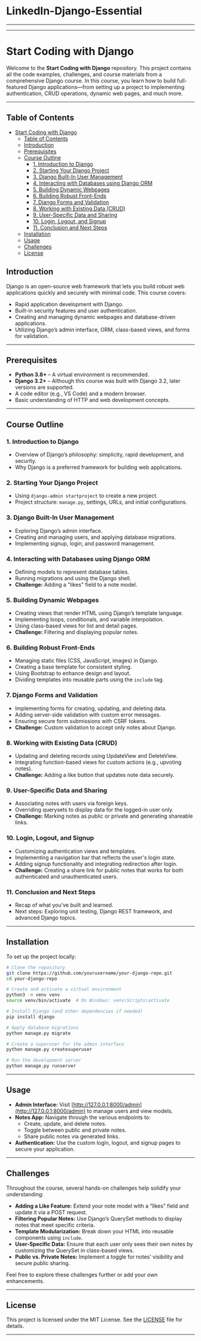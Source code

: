# LinkedIn-Django-Essential

---------
---------

# Start Coding with Django

Welcome to the **Start Coding with Django** repository. This project contains all the code examples, challenges, and course materials from a comprehensive Django course. In this course, you learn how to build full-featured Django applications—from setting up a project to implementing authentication, CRUD operations, dynamic web pages, and much more.

---

## Table of Contents

- [Start Coding with Django](#start-coding-with-django)
  - [Table of Contents](#table-of-contents)
  - [Introduction](#introduction)
  - [Prerequisites](#prerequisites)
  - [Course Outline](#course-outline)
    - [1. Introduction to Django](#1-introduction-to-django)
    - [2. Starting Your Django Project](#2-starting-your-django-project)
    - [3. Django Built-In User Management](#3-django-built-in-user-management)
    - [4. Interacting with Databases using Django ORM](#4-interacting-with-databases-using-django-orm)
    - [5. Building Dynamic Webpages](#5-building-dynamic-webpages)
    - [6. Building Robust Front-Ends](#6-building-robust-front-ends)
    - [7. Django Forms and Validation](#7-django-forms-and-validation)
    - [8. Working with Existing Data (CRUD)](#8-working-with-existing-data-crud)
    - [9. User-Specific Data and Sharing](#9-user-specific-data-and-sharing)
    - [10. Login, Logout, and Signup](#10-login-logout-and-signup)
    - [11. Conclusion and Next Steps](#11-conclusion-and-next-steps)
  - [Installation](#installation)
  - [Usage](#usage)
  - [Challenges](#challenges)
  - [License](#license)


## Introduction

Django is an open-source web framework that lets you build robust web applications quickly and securely with minimal code. This course covers:
- Rapid application development with Django.
- Built-in security features and user authentication.
- Creating and managing dynamic webpages and database-driven applications.
- Utilizing Django’s admin interface, ORM, class-based views, and forms for validation.

---

## Prerequisites

- **Python 3.8+** – A virtual environment is recommended.
- **Django 3.2+** – Although this course was built with Django 3.2, later versions are supported.
- A code editor (e.g., VS Code) and a modern browser.
- Basic understanding of HTTP and web development concepts.

---

## Course Outline

### 1. Introduction to Django
- Overview of Django’s philosophy: simplicity, rapid development, and security.
- Why Django is a preferred framework for building web applications.

### 2. Starting Your Django Project
- Using `django-admin startproject` to create a new project.
- Project structure: `manage.py`, settings, URLs, and initial configurations.

### 3. Django Built-In User Management
- Exploring Django’s admin interface.
- Creating and managing users, and applying database migrations.
- Implementing signup, login, and password management.

### 4. Interacting with Databases using Django ORM
- Defining models to represent database tables.
- Running migrations and using the Django shell.
- **Challenge:** Adding a "likes" field to a note model.

### 5. Building Dynamic Webpages
- Creating views that render HTML using Django’s template language.
- Implementing loops, conditionals, and variable interpolation.
- Using class-based views for list and detail pages.
- **Challenge:** Filtering and displaying popular notes.

### 6. Building Robust Front-Ends
- Managing static files (CSS, JavaScript, images) in Django.
- Creating a base template for consistent styling.
- Using Bootstrap to enhance design and layout.
- Dividing templates into reusable parts using the `include` tag.

### 7. Django Forms and Validation
- Implementing forms for creating, updating, and deleting data.
- Adding server-side validation with custom error messages.
- Ensuring secure form submissions with CSRF tokens.
- **Challenge:** Custom validation to accept only notes about Django.

### 8. Working with Existing Data (CRUD)
- Updating and deleting records using UpdateView and DeleteView.
- Integrating function-based views for custom actions (e.g., upvoting notes).
- **Challenge:** Adding a like button that updates note data securely.

### 9. User-Specific Data and Sharing
- Associating notes with users via foreign keys.
- Overriding querysets to display data for the logged-in user only.
- **Challenge:** Marking notes as public or private and generating shareable links.

### 10. Login, Logout, and Signup
- Customizing authentication views and templates.
- Implementing a navigation bar that reflects the user's login state.
- Adding signup functionality and integrating redirection after login.
- **Challenge:** Creating a share link for public notes that works for both authenticated and unauthenticated users.

### 11. Conclusion and Next Steps
- Recap of what you’ve built and learned.
- Next steps: Exploring unit testing, Django REST framework, and advanced Django topics.

---

## Installation

To set up the project locally:

```bash
# Clone the repository
git clone https://github.com/yourusername/your-django-repo.git
cd your-django-repo

# Create and activate a virtual environment
python3 -m venv venv
source venv/bin/activate  # On Windows: venv\Scripts\activate

# Install Django (and other dependencies if needed)
pip install django

# Apply database migrations
python manage.py migrate

# Create a superuser for the admin interface
python manage.py createsuperuser

# Run the development server
python manage.py runserver
```
---

## Usage

- **Admin Interface:** Visit [http://127.0.0.1:8000/admin](http://127.0.0.1:8000/admin) to manage users and view models.
- **Notes App:** Navigate through the various endpoints to:
  - Create, update, and delete notes.
  - Toggle between public and private notes.
  - Share public notes via generated links.
- **Authentication:** Use the custom login, logout, and signup pages to secure your application.

---

## Challenges

Throughout the course, several hands-on challenges help solidify your understanding:
- **Adding a Like Feature:** Extend your note model with a “likes” field and update it via a POST request.
- **Filtering Popular Notes:** Use Django’s QuerySet methods to display notes that meet specific criteria.
- **Template Modularization:** Break down your HTML into reusable components using `include`.
- **User-Specific Data:** Ensure that each user only sees their own notes by customizing the QuerySet in class-based views.
- **Public vs. Private Notes:** Implement a toggle for notes’ visibility and secure public sharing.

Feel free to explore these challenges further or add your own enhancements.

---

## License

This project is licensed under the MIT License. See the [LICENSE](LICENSE) file for details.

---
